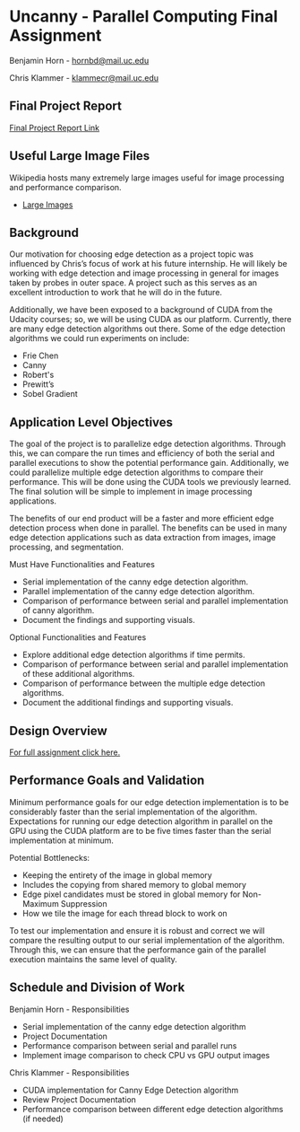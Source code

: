 # Uncanny - Parallel Computing Final Assignment
Benjamin Horn - hornbd@mail.uc.edu

Chris Klammer - klammecr@mail.uc.edu

## Final Project Report
[Final Project Report Link](https://docs.google.com/document/d/1kwieEjQPy-1_5hu6fqBapzr9CZg_Kduay8AGREue0_o/edit?usp=sharing)

 ## Useful Large Image Files

Wikipedia hosts many extremely large images useful for image processing and performance comparison.

 - [Large Images](https://commons.wikimedia.org/w/index.php?title=Category:Large_images#mw-category-media)

## Background
Our motivation for choosing edge detection as a project topic was influenced by Chris’s focus of work at his future internship. He will likely be working with edge detection and image processing in general for images taken by probes in outer space. A project such as this serves as an excellent introduction to work that he will do in the future.

Additionally, we have been exposed to a background of CUDA from the Udacity courses; so, we will be using CUDA as our platform. Currently, there are many edge detection algorithms out there. Some of the edge detection algorithms we could run experiments on include:

 - Frie Chen
 - Canny
 - Robert's
 - Prewitt’s
 - Sobel Gradient

## Application Level Objectives
The goal of the project is to parallelize edge detection algorithms. Through this, we can compare the run times and efficiency of both the serial and parallel executions to show the potential performance gain. Additionally, we could parallelize multiple edge detection algorithms to compare their performance. This will be done using the CUDA tools we previously learned. The final solution will be simple to implement in image processing applications.

The benefits of our end product will be a faster and more efficient edge detection process when done in parallel. The benefits can be used in many edge detection applications such as data extraction from images, image processing, and segmentation.

Must Have Functionalities and Features
 - Serial implementation of the canny edge detection algorithm.
 - Parallel implementation of the canny edge detection algorithm.
 - Comparison of performance between serial and parallel implementation of canny algorithm.
 - Document the findings and supporting visuals.

Optional Functionalities and Features
 - Explore additional edge detection algorithms if time permits.
 - Comparison of performance between serial and parallel implementation of these additional algorithms.
 - Comparison of performance between the multiple edge detection algorithms.
 - Document the additional findings and supporting visuals.

## Design Overview

[For full assignment click here.](https://docs.google.com/document/d/10MgV2Bd2kwDwLw-Y-uwgxVlDKIK5PxdYGMFzr4ZmF3M/edit?usp=sharing)

## Performance Goals and Validation
Minimum performance goals for our edge detection implementation is to be considerably faster than the serial implementation of the algorithm. Expectations for running our edge detection algorithm in parallel on the GPU using the CUDA platform are to be five times faster than the serial implementation at minimum.

Potential Bottlenecks:
 - Keeping the entirety of the image in global memory
 - Includes the copying from shared memory to global memory
 - Edge pixel candidates must be stored in global memory for Non-Maximum Suppression
 - How we tile the image for each thread block to work on 

 To test our implementation and ensure it is robust and correct we will compare the resulting output to our serial implementation of the algorithm. Through this, we can ensure that the performance gain of the parallel execution maintains the same level of quality. 

## Schedule and Division of Work
Benjamin Horn - Responsibilities
 - Serial implementation of the canny edge detection algorithm
 - Project Documentation
 - Performance comparison between serial and parallel runs
 - Implement image comparison to check CPU vs GPU output images

Chris Klammer - Responsibilities
 - CUDA implementation for Canny Edge Detection algorithm
 - Review Project Documentation
 - Performance comparison between different edge detection algorithms (if needed)
